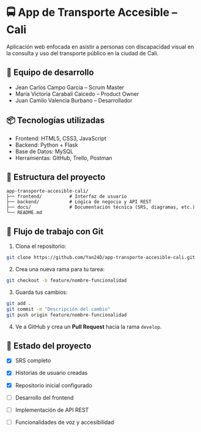 # 🚍 App de Transporte Accesible – Cali

Aplicación web enfocada en asistir a personas con discapacidad visual en la consulta y uso del transporte público en la ciudad de Cali.

## 👥 Equipo de desarrollo

- Jean Carlos Campo García – Scrum Master
- María Victoria Carabalí Caicedo – Product Owner
- Juan Camilo Valencia Burbano – Desarrollador

## 📦 Tecnologías utilizadas

- Frontend: HTML5, CSS3, JavaScript
- Backend: Python + Flask
- Base de Datos: MySQL
- Herramientas: GitHub, Trello, Postman

## 📁 Estructura del proyecto

```
app-transporte-accesible-cali/
├── frontend/          # Interfaz de usuario
├── backend/           # Lógica de negocio y API REST
├── docs/              # Documentación técnica (SRS, diagramas, etc.)
└── README.md
```

## 🔁 Flujo de trabajo con Git

1. Clona el repositorio:
```bash
git clone https://github.com/Yan24D/app-transporte-accesible-cali.git
```

2. Crea una nueva rama para tu tarea:
```bash
git checkout -b feature/nombre-funcionalidad
```

3. Guarda tus cambios:
```bash
git add .
git commit -m "Descripción del cambio"
git push origin feature/nombre-funcionalidad
```

4. Ve a GitHub y crea un **Pull Request** hacia la rama `develop`.

## 📌 Estado del proyecto

- [x] SRS completo  
- [x] Historias de usuario creadas  
- [x] Repositorio inicial configurado  
- [ ] Desarrollo del frontend  
- [ ] Implementación de API REST  
- [ ] Funcionalidades de voz y accesibilidad



